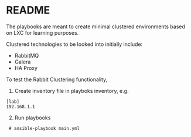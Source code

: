# README

The playbooks are meant to create minimal clustered environments based on LXC for learning purposes.

Clustered technologies to be looked into initially include:
- RabbitMQ
- Galera
- HA Proxy

To test the Rabbit Clustering functionality,

1. Create inventory file in playboks inventory, e.g.

```
[lab]
192.168.1.1
```

2) Run playbooks

```
 # ansible-playbook main.yml 
```
